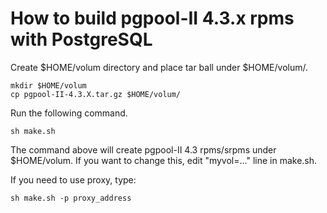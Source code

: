 How to build pgpool-II 4.3.x rpms with PostgreSQL
==================

Create $HOME/volum directory and place tar ball under $HOME/volum/.
```
mkdir $HOME/volum
cp pgpool-II-4.3.X.tar.gz $HOME/volum/
```

Run the following command.
```
sh make.sh
```

The command above will create pgpool-II 4.3 rpms/srpms under $HOME/volum.
If you want to change this, edit "myvol=..." line in make.sh.

If you need to use proxy, type:

```
sh make.sh -p proxy_address
```
